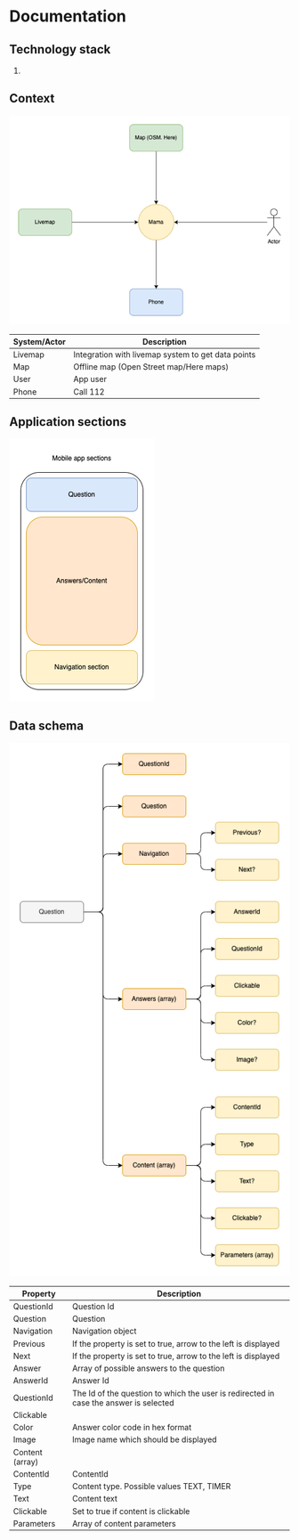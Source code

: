 # Documentation

## Technology stack

1. 

## Context

![Context](./assets/context.png)

| System/Actor | Description |
|-|-|
| Livemap | Integration with livemap system to get data points |
| Map| Offline map (Open Street map/Here maps)|
| User | App user |
| Phone | Call 112 |


## Application sections

![App sections](./assets/structure.png)



## Data schema

![Schema](./assets/schema.png)

| Property | Description |
|-|-|
| QuestionId | Question Id|
| Question | Question |
| Navigation | Navigation object |
| Previous | If the property is set to true, arrow to the left is displayed |
| Next | If the property is set to true, arrow to the left is displayed |
| Answer | Array of possible answers to the question |
| AnswerId | Answer Id|
| QuestionId | The Id of the question to which the user is redirected in case the answer is selected |
| Clickable |  |
| Color | Answer color code in hex format |
| Image | Image name which should be displayed |
| Content (array) |  |
| ContentId | ContentId |
| Type | Content type. Possible values TEXT, TIMER |
| Text | Content text |
| Clickable | Set to true if content is clickable |
| Parameters | Array of content parameters |
